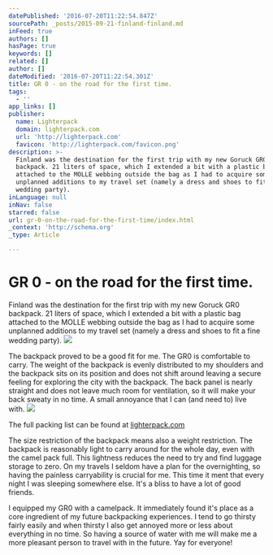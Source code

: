 ```yaml
---
datePublished: '2016-07-20T11:22:54.847Z'
sourcePath: _posts/2015-09-21-finland-finland.md
inFeed: true
authors: []
hasPage: true
keywords: []
related: []
author: []
dateModified: '2016-07-20T11:22:54.301Z'
title: GR 0 - on the road for the first time.
tags:
  - ''
app_links: []
publisher:
  name: Lighterpack
  domain: lighterpack.com
  url: 'http://lighterpack.com'
  favicon: 'http://lighterpack.com/favicon.png'
description: >-
  Finland was the destination for the first trip with my new Goruck GR0
  backpack. 21 liters of space, which I extended a bit with a plastic bag
  attached to the MOLLE webbing outside the bag as I had to acquire some
  unplanned additions to my travel set (namely a dress and shoes to fit a fine
  wedding party).
inLanguage: null
inNav: false
starred: false
url: gr-0-on-the-road-for-the-first-time/index.html
_context: 'http://schema.org'
_type: Article

---
```

# GR 0 - on the road for the first time.

Finland was the destination for the first trip with my new Goruck GR0 backpack. 21 liters of space, which I extended a bit with a plastic bag attached to the MOLLE webbing outside the bag as I had to acquire some unplanned additions to my travel set (namely a dress and shoes to fit a fine wedding party).
![](https://s3-us-west-2.amazonaws.com/the-grid-img/p/8d133af63232b8442102434a6f10ae7453e5e33d.jpg)

The backpack proved to be a good fit for me. The GR0 is comfortable to carry. The weight of the backpack is evenly distributed to my shoulders and the backpack sits on its position and does not shift around leaving a secure feeling for exploring the city with the backpack. The back panel is nearly straight and does not leave much room for ventilation, so it will make your back sweaty in no time. A small annoyance that I can (and need to) live with.
![](https://s3-us-west-2.amazonaws.com/the-grid-img/p/a91cd20c1eca2e29f238a8fac6ff023c3415d2e3.jpg)

The full packing list can be found at [lighterpack.com][0]

The size restriction of the backpack means also a weight restriction. The backpack is reasonably light to carry around for the whole day, even with the camel pack full. This lightness reduces the need to try and find luggage storage to zero. On my travels I seldom have a plan for the overnighting, so having the painless carryability is crucial for me. This time it ment that every night I was sleeping somewhere else. It's a bliss to have a lot of good friends.

I equipped my GR0 with a camelpack. It immediately found it's place as a core ingredient of my future backpacking experiences. I tend to go thirsty fairly easily and when thirsty I also get annoyed more or less about everything in no time. So having a source of water with me will make me a more pleasant person to travel with in the future. Yay for everyone!

[0]: http://lighterpack.com/r/99g69r